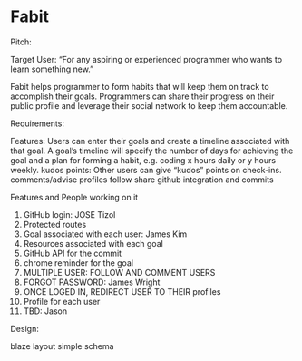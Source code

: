 # Fabit

Pitch:

Target User: “For any aspiring or experienced programmer who wants to learn something new.”

Fabit helps programmer to form habits that will keep them on track to accomplish their goals. Programmers can share their progress on their public profile and leverage their social network to keep them accountable.   


Requirements:


Features:
Users can enter their goals and create a timeline associated with that goal.
A goal’s timeline will specify the number of days for achieving the goal and a plan for forming a habit, e.g. coding x hours daily or y hours weekly.
kudos points:  Other users can give “kudos” points on check-ins.
comments/advise
profiles
follow
share
github integration and commits

Features and People working on it

1. GitHub login: JOSE Tizol
2. Protected routes
3. Goal associated with each user: James Kim
4. Resources associated with each goal
5. GitHub API for the commit
6. chrome reminder for the goal
7. MULTIPLE USER: FOLLOW AND COMMENT  USERS
8. FORGOT PASSWORD: James Wright
9. ONCE LOGED IN, REDIRECT USER TO THEIR profiles
10. Profile for each user
11. TBD: Jason



Design:


blaze layout
simple schema
